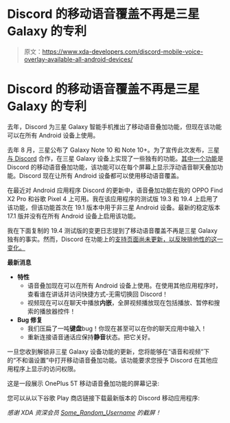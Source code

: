# Discord 的移动语音覆盖不再是三星 Galaxy 的专利

> 原文：<https://www.xda-developers.com/discord-mobile-voice-overlay-available-all-android-devices/>

# Discord 的移动语音覆盖不再是三星 Galaxy 的专利

去年，Discord 为三星 Galaxy 智能手机推出了移动语音叠加功能，但现在该功能可以在所有 Android 设备上使用。

去年 8 月，三星公布了 Galaxy Note 10 和 Note 10+。为了宣传此次发布，三星[与 Discord](https://news.samsung.com/us/discord-samsung-team-global-mobile-integration-partnership/) 合作，在三星 Galaxy 设备上实现了一些独有的功能。[其中一个功能](https://www.xda-developers.com/galaxy-note-10-discord-integration-3d-scanner-app/)是 Discord 的移动语音叠加功能，该功能可以在每个屏幕上显示浮动语音聊天叠加功能。Discord 现在让所有 Android 设备都可以使用移动语音覆盖。

在最近对 Android 应用程序 Discord 的更新中，语音叠加功能在我的 OPPO Find X2 Pro 和谷歌 Pixel 4 上可用。我在该应用程序的测试版 19.3 和 19.4 上启用了该功能，但该功能首次在 19.1 版本中用于非三星 Android 设备。最新的稳定版本 17.1 版并没有在所有 Android 设备上启用该功能。

我在下面复制的 19.4 测试版的变更日志提到了移动语音覆盖不再是三星 Galaxy 独有的事实。然而，Discord 在功能上的[支持页面尚未更新，以反映排他性的这一变化。](https://support.discordapp.com/hc/en-us/articles/360031924632-Samsung-Integration-FAQ)

**最新消息**

*   **特性**
    *   语音叠加现在可以在所有 Android 设备上使用。在使用其他应用程序时，查看谁在讲话并访问快捷方式-无需切换回 Discord！
    *   视频现在可以在聊天中播放**内嵌**，全屏视频播放现在包括播放、暂停和搜索的播放器控件！
*   **Bug 修复**
    *   我们压扁了一吨**键盘**bug！你现在甚至可以在你的聊天应用中输入！
    *   重新连接语音通话应保持**静音**状态。把它关好。

一旦您收到解锁非三星 Galaxy 设备功能的更新，您将能够在“语音和视频”下的“不和谐设置”中打开移动语音叠加功能。该功能要求您授予 Discord 在其他应用程序上显示的访问权限。

这是一段展示 OnePlus 5T 移动语音叠加功能的屏幕记录:

您可以从以下谷歌 Play 商店链接下载最新版本的 Discord 移动应用程序:

*感谢 XDA 资深会员 [Some_Random_Username](https://forum.xda-developers.com/member.php?u=8234677) 的截屏！*